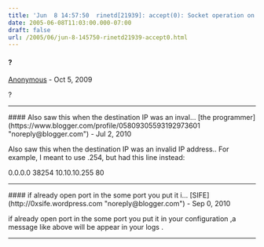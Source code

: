 ```yaml
---
title: 'Jun  8 14:57:50  rinetd[21939]: accept(0): Socket operation on non-socket'
date: 2005-06-08T11:03:00.000-07:00
draft: false
url: /2005/06/jun-8-145750-rinetd21939-accept0.html
---
```


#### ?
[Anonymous]( "noreply@blogger.com") - <time datetime="2009-10-30T11:41:47.981-07:00">Oct 5, 2009</time>

?
<hr />
#### Also saw this when the destination IP was an inval...
[the programmer](https://www.blogger.com/profile/05809305593192973601 "noreply@blogger.com") - <time datetime="2010-07-27T11:32:35.792-07:00">Jul 2, 2010</time>

Also saw this when the destination IP was an invalid IP address.. For example, I meant to use .254, but had this line instead:  
  
0.0.0.0 38254 10.10.10.255 80
<hr />
#### if already open port in the some port you put it i...
[SIFE](http://0xsife.wordpress.com "noreply@blogger.com") - <time datetime="2010-09-19T14:39:57.696-07:00">Sep 0, 2010</time>

if already open port in the some port you put it in your configuration ,a message like above will be appear in your logs .
<hr />
